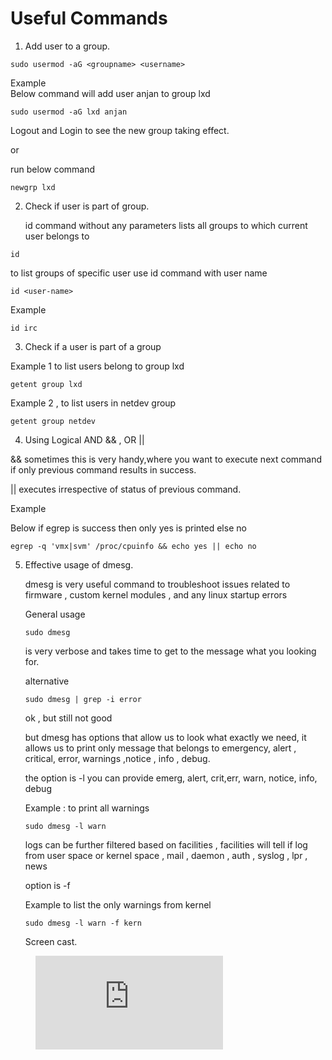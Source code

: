 # Useful Commands

1. Add  user to a group.

```
sudo usermod -aG <groupname> <username>
```
Example  
Below command will add user anjan to group lxd


```
sudo usermod -aG lxd anjan
```
Logout and Login  to see the new group taking effect.

or

run below command 

```
newgrp lxd
```

2. Check if user is part of group.

    id command without any parameters lists all groups to which current user belongs to  

```
id
```
to list groups of specific user use  id command with user name
    
```
id <user-name>
```

Example

```
id irc
```

3. Check if a user is part of a group

Example 1 to list users belong to group lxd

```
getent group lxd
```

Example 2 , to list users in netdev group

```
getent group netdev
```


4. Using Logical AND && ,  OR ||

&& sometimes this is very handy,where you want to execute next command if only previous command results in  success.  

|| executes irrespective of status of previous command.

Example 

Below   if  egrep  is success then only   yes is printed else no  

```
egrep -q 'vmx|svm' /proc/cpuinfo && echo yes || echo no
```

5. Effective usage of dmesg.

    dmesg is very useful command to troubleshoot issues related to firmware , custom kernel modules , and any linux startup errors 

    General usage

    ```
    sudo dmesg
    ```

    is very verbose and takes time to get to the message what you looking for.

    alternative 

    ```
    sudo dmesg | grep -i error
    ```

    ok , but still not good 

    but dmesg has options that allow us to look what exactly we need, it allows us to print only message that belongs to emergency, alert , critical, error, warnings ,notice , info , debug.

    the option  is -l  you can provide emerg, alert, crit,err, warn, notice, info, debug 

    Example : to print all warnings 

    ```
    sudo dmesg -l warn
    ```

    logs can be further filtered based on facilities , facilities will tell if log from user space or kernel space , mail , daemon , auth , syslog , lpr , news 

    option is  -f 

    Example  to list the only warnings from kernel 

    ```
    sudo dmesg -l warn -f kern
    ```
    
    Screen cast. 

<figure class="video_container">
  <iframe src="https://youtu.be/hoJq1jGXclY" frameborder="0" allowfullscreen="true"> </iframe>
</figure>
